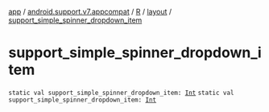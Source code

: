 [app](../../../index.md) / [android.support.v7.appcompat](../../index.md) / [R](../index.md) / [layout](index.md) / [support_simple_spinner_dropdown_item](./support_simple_spinner_dropdown_item.md)

# support_simple_spinner_dropdown_item

`static val support_simple_spinner_dropdown_item: `[`Int`](https://kotlinlang.org/api/latest/jvm/stdlib/kotlin/-int/index.html)
`static val support_simple_spinner_dropdown_item: `[`Int`](https://kotlinlang.org/api/latest/jvm/stdlib/kotlin/-int/index.html)